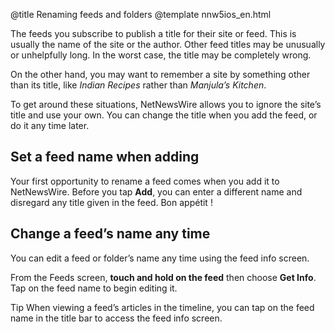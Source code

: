 @title Renaming feeds and folders
@template nnw5ios_en.html


The feeds you subscribe to publish a title for their site or feed. This is usually the name of the site or the author. Other feed titles may be unusually or unhelpfully long. In the worst case, the title may be completely wrong.

On the other hand, you may want to remember a site by something other than its title, like *Indian Recipes* rather than *Manjula’s Kitchen*.

To get around these situations, NetNewsWire allows you to ignore the site’s title and use your own. You can change the title when you add the feed, or do it any time later.



Set a feed name when adding
---------------------------

Your first opportunity to rename a feed comes when you add it to NetNewsWire. Before you tap **Add**, you can enter a different name and disregard any title given in the feed. Bon appétit !



Change a feed’s name any time
-----------------------------

You can edit a feed or folder’s name any time using the feed info screen.

From the Feeds screen, **touch and hold on the feed** then choose **Get Info**. Tap on the feed name to begin editing it.

<span class="badge-small">Tip</span> When viewing a feed’s articles in the timeline, you can tap on the feed name in the title bar to access the feed info screen.